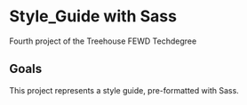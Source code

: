 # Style_Guide with Sass
Fourth project of the Treehouse FEWD Techdegree

## Goals
This project represents a style guide, pre-formatted with Sass.
